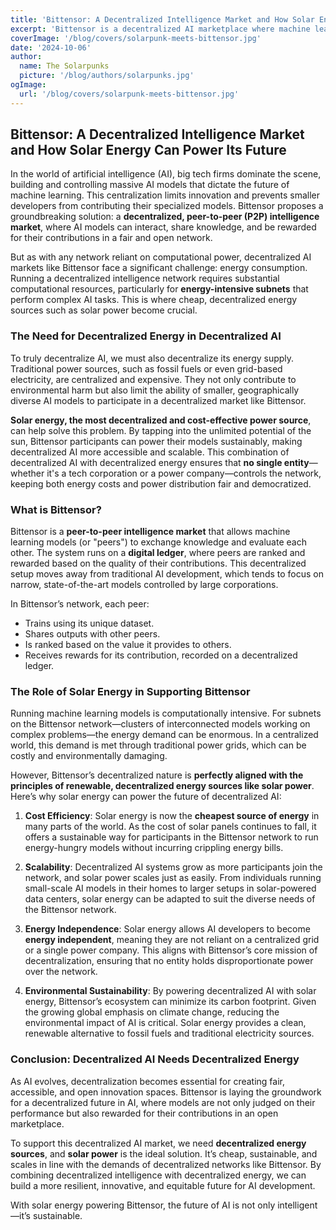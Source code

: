 ```yaml
---
title: 'Bittensor: A Decentralized Intelligence Market and How Solar Energy Can Power Its Future'
excerpt: 'Bittensor is a decentralized AI marketplace where machine learning models collaborate and are rewarded for their contributions, and integrating solar energy as a decentralized, cost-effective power source can sustainably support the networks energy-intensive demands.'
coverImage: '/blog/covers/solarpunk-meets-bittensor.jpg'
date: '2024-10-06'
author:
  name: The Solarpunks
  picture: '/blog/authors/solarpunks.jpg'
ogImage:
  url: '/blog/covers/solarpunk-meets-bittensor.jpg'
---
```


## Bittensor: A Decentralized Intelligence Market and How Solar Energy Can Power Its Future

In the world of artificial intelligence (AI), big tech firms dominate the scene, building and controlling massive AI models that dictate the future of machine learning. This centralization limits innovation and prevents smaller developers from contributing their specialized models. Bittensor proposes a groundbreaking solution: a **decentralized, peer-to-peer (P2P) intelligence market**, where AI models can interact, share knowledge, and be rewarded for their contributions in a fair and open network.

But as with any network reliant on computational power, decentralized AI markets like Bittensor face a significant challenge: energy consumption. Running a decentralized intelligence network requires substantial computational resources, particularly for **energy-intensive subnets** that perform complex AI tasks. This is where cheap, decentralized energy sources such as solar power become crucial.

### The Need for Decentralized Energy in Decentralized AI

To truly decentralize AI, we must also decentralize its energy supply. Traditional power sources, such as fossil fuels or even grid-based electricity, are centralized and expensive. They not only contribute to environmental harm but also limit the ability of smaller, geographically diverse AI models to participate in a decentralized market like Bittensor.

**Solar energy, the most decentralized and cost-effective power source**, can help solve this problem. By tapping into the unlimited potential of the sun, Bittensor participants can power their models sustainably, making decentralized AI more accessible and scalable. This combination of decentralized AI with decentralized energy ensures that **no single entity**—whether it's a tech corporation or a power company—controls the network, keeping both energy costs and power distribution fair and democratized.

### What is Bittensor?

Bittensor is a **peer-to-peer intelligence market** that allows machine learning models (or "peers") to exchange knowledge and evaluate each other. The system runs on a **digital ledger**, where peers are ranked and rewarded based on the quality of their contributions. This decentralized setup moves away from traditional AI development, which tends to focus on narrow, state-of-the-art models controlled by large corporations.

In Bittensor’s network, each peer:

- Trains using its unique dataset.
- Shares outputs with other peers.
- Is ranked based on the value it provides to others.
- Receives rewards for its contribution, recorded on a decentralized ledger.

### The Role of Solar Energy in Supporting Bittensor

Running machine learning models is computationally intensive. For subnets on the Bittensor network—clusters of interconnected models working on complex problems—the energy demand can be enormous. In a centralized world, this demand is met through traditional power grids, which can be costly and environmentally damaging.

However, Bittensor’s decentralized nature is **perfectly aligned with the principles of renewable, decentralized energy sources like solar power**. Here’s why solar energy can power the future of decentralized AI:

1. **Cost Efficiency**: Solar energy is now the **cheapest source of energy** in many parts of the world. As the cost of solar panels continues to fall, it offers a sustainable way for participants in the Bittensor network to run energy-hungry models without incurring crippling energy bills.
2. **Scalability**: Decentralized AI systems grow as more participants join the network, and solar power scales just as easily. From individuals running small-scale AI models in their homes to larger setups in solar-powered data centers, solar energy can be adapted to suit the diverse needs of the Bittensor network.

3. **Energy Independence**: Solar energy allows AI developers to become **energy independent**, meaning they are not reliant on a centralized grid or a single power company. This aligns with Bittensor’s core mission of decentralization, ensuring that no entity holds disproportionate power over the network.

4. **Environmental Sustainability**: By powering decentralized AI with solar energy, Bittensor’s ecosystem can minimize its carbon footprint. Given the growing global emphasis on climate change, reducing the environmental impact of AI is critical. Solar energy provides a clean, renewable alternative to fossil fuels and traditional electricity sources.

### Conclusion: Decentralized AI Needs Decentralized Energy

As AI evolves, decentralization becomes essential for creating fair, accessible, and open innovation spaces. Bittensor is laying the groundwork for a decentralized future in AI, where models are not only judged on their performance but also rewarded for their contributions in an open marketplace.

To support this decentralized AI market, we need **decentralized energy sources**, and **solar power** is the ideal solution. It’s cheap, sustainable, and scales in line with the demands of decentralized networks like Bittensor. By combining decentralized intelligence with decentralized energy, we can build a more resilient, innovative, and equitable future for AI development.

With solar energy powering Bittensor, the future of AI is not only intelligent—it’s sustainable.
